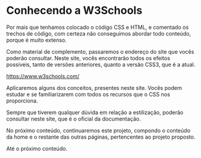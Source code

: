 # Conhecendo a W3Schools

Por mais que tenhamos colocado o código CSS e HTML, e comentado os trechos de código, com certeza não conseguimos abordar todo conteúdo, porque é muito extenso.

Como material de complemento, passaremos o endereço do site que vocês poderão consultar. Neste site, vocês encontrarão todos os efeitos possíveis, tanto de versões anteriores, quanto a versão CSS3, que é a atual.

<https://www.w3schools.com/>

Aplicaremos alguns dos conceitos, presentes neste site. Vocês podem estudar e se familiarizarem com todos os recursos que o CSS nos proporciona.

Sempre que tiverem qualquer dúvida em relação a estilização, poderão consultar neste site, que é o oficial da documentação.

No próximo conteúdo, continuaremos este projeto, compondo o conteúdo da home e o restante das outras páginas, pertencentes ao projeto proposto.

Até o próximo conteúdo.